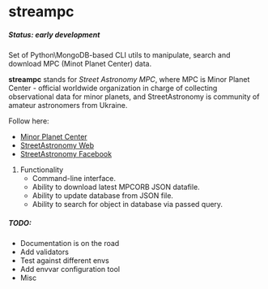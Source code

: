 # streampc

##### Status:  early development

Set of Python\MongoDB-based CLI utils to manipulate, search and download MPC (Minot Planet Center) data.
 
**streampc** stands for _Street Astronomy MPC_, where MPC is Minor Planet Center - official worldwide organization in charge of collecting observational data for minor planets,
and StreetAstronomy is community of amateur astronomers from Ukraine.

Follow here:

* [Minor Planet Center](http://www.minorplanetcenter.net/iau/mpc.html)
* [StreetAstronomy Web](http://www.streetastronomy.com.ua/)
* [StreetAstronomy Facebook](https://www.facebook.com/groups/street.astronomy/)

1. Functionality
    * Command-line interface.
    * Ability to download latest MPCORB JSON datafile.
    * Ability to update database from JSON file.
    * Ability to search for object in database via passed query.

##### TODO: 
 * Documentation is on the road
 * Add validators
 * Test against different envs
 * Add envvar configuration tool
 * Misc 



